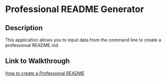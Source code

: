 # Professional README Generator 

## Description

This application allows you to input data from the command line to create a professional README.md

## Link to Walkthrough

[How to create a Professional README](https://coding-boot-camp.github.io/full-stack/github/professional-readme-guide)
